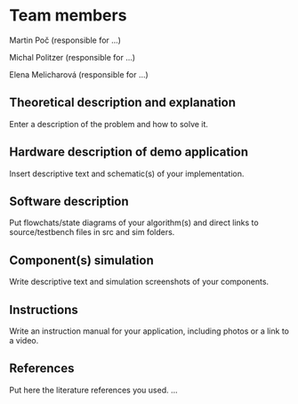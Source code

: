 # Team members

Martin Poč (responsible for ...)

Michal Politzer (responsible for ...)

Elena Melicharová (responsible for ...)


## Theoretical description and explanation
Enter a description of the problem and how to solve it.

## Hardware description of demo application
Insert descriptive text and schematic(s) of your implementation.

## Software description
Put flowchats/state diagrams of your algorithm(s) and direct links to source/testbench files in src and sim folders.

## Component(s) simulation
Write descriptive text and simulation screenshots of your components.

## Instructions
Write an instruction manual for your application, including photos or a link to a video.

## References
Put here the literature references you used.
...

